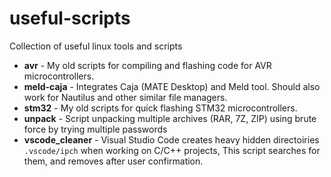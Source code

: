 # useful-scripts
Collection of useful linux tools and scripts

* **avr** - My old scripts for compiling and flashing code for AVR microcontrollers.
* **meld-caja** - Integrates Caja (MATE Desktop) and Meld tool. Should also work for Nautilus and other similar file managers.
* **stm32** - My old scripts for quick flashing STM32 microcontrollers.
* **unpack** - Script unpacking multiple archives (RAR, 7Z, ZIP) using brute force by trying multiple passwords
* **vscode_cleaner** - Visual Studio Code creates heavy hidden directoiries `.vscode/ipch` when working on C/C++ projects, This script searches for them, and removes after user confirmation. 

